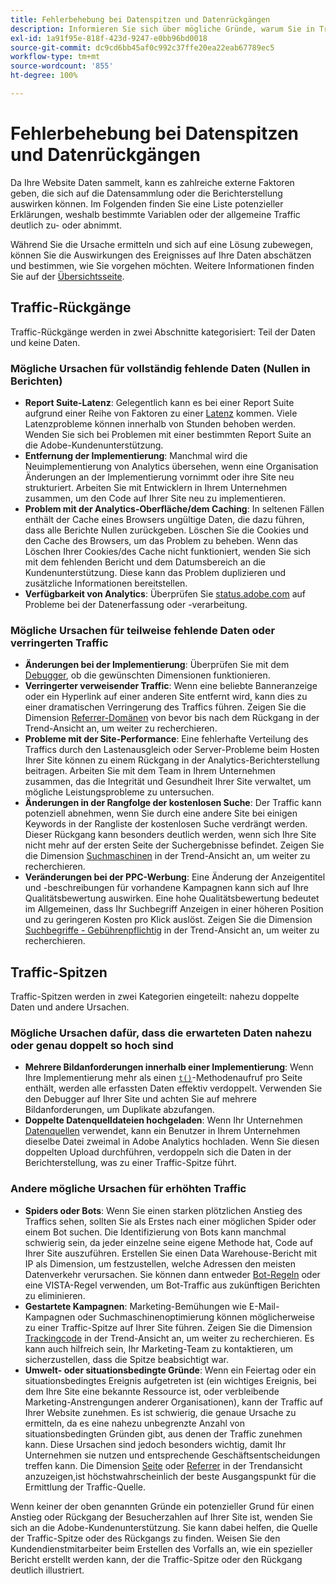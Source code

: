 ```yaml
---
title: Fehlerbehebung bei Datenspitzen und Datenrückgängen
description: Informieren Sie sich über mögliche Gründe, warum Sie in Trend-Berichten dramatische Zu- oder Abnahmen feststellen können.
exl-id: 1a91f95e-818f-423d-9247-e0bb96bd0018
source-git-commit: dc9cd6bb45af0c992c37ffe20ea22eab67789ec5
workflow-type: tm+mt
source-wordcount: '855'
ht-degree: 100%

---
```


# Fehlerbehebung bei Datenspitzen und Datenrückgängen

Da Ihre Website Daten sammelt, kann es zahlreiche externe Faktoren geben, die sich auf die Datensammlung oder die Berichterstellung auswirken können. Im Folgenden finden Sie eine Liste potenzieller Erklärungen, weshalb bestimmte Variablen oder der allgemeine Traffic deutlich zu- oder abnimmt.

Während Sie die Ursache ermitteln und sich auf eine Lösung zubewegen, können Sie die Auswirkungen des Ereignisses auf Ihre Daten abschätzen und bestimmen, wie Sie vorgehen möchten. Weitere Informationen finden Sie auf der [Übersichtsseite](overview.md).

## Traffic-Rückgänge

Traffic-Rückgänge werden in zwei Abschnitte kategorisiert: Teil der Daten und keine Daten.

### Mögliche Ursachen für vollständig fehlende Daten (Nullen in Berichten)

* **Report Suite-Latenz**: Gelegentlich kann es bei einer Report Suite aufgrund einer Reihe von Faktoren zu einer [Latenz](../latency.md) kommen. Viele Latenzprobleme können innerhalb von Stunden behoben werden. Wenden Sie sich bei Problemen mit einer bestimmten Report Suite an die Adobe-Kundenunterstützung.
* **Entfernung der Implementierung**: Manchmal wird die Neuimplementierung von Analytics übersehen, wenn eine Organisation Änderungen an der Implementierung vornimmt oder ihre Site neu strukturiert. Arbeiten Sie mit Entwicklern in Ihrem Unternehmen zusammen, um den Code auf Ihrer Site neu zu implementieren.
* **Problem mit der Analytics-Oberfläche/dem Caching**: In seltenen Fällen enthält der Cache eines Browsers ungültige Daten, die dazu führen, dass alle Berichte Nullen zurückgeben. Löschen Sie die Cookies und den Cache des Browsers, um das Problem zu beheben. Wenn das Löschen Ihrer Cookies/des Cache nicht funktioniert, wenden Sie sich mit dem fehlenden Bericht und dem Datumsbereich an die Kundenunterstützung. Diese kann das Problem duplizieren und zusätzliche Informationen bereitstellen.
* **Verfügbarkeit von Analytics**: Überprüfen Sie [status.adobe.com](https://status.adobe.com/products/1173/de) auf Probleme bei der Datenerfassung oder -verarbeitung.

### Mögliche Ursachen für teilweise fehlende Daten oder verringerten Traffic

* **Änderungen bei der Implementierung**: Überprüfen Sie mit dem [Debugger](/help/implement/validate/debugger.md), ob die gewünschten Dimensionen funktionieren.
* **Verringerter verweisender Traffic**: Wenn eine beliebte Banneranzeige oder ein Hyperlink auf einer anderen Site entfernt wird, kann dies zu einer dramatischen Verringerung des Traffics führen. Zeigen Sie die Dimension [Referrer-Domänen](/help/components/dimensions/referring-domain.md) von bevor bis nach dem Rückgang in der Trend-Ansicht an, um weiter zu recherchieren.
* **Probleme mit der Site-Performance**: Eine fehlerhafte Verteilung des Traffics durch den Lastenausgleich oder Server-Probleme beim Hosten Ihrer Site können zu einem Rückgang in der Analytics-Berichterstellung beitragen. Arbeiten Sie mit dem Team in Ihrem Unternehmen zusammen, das die Integrität und Gesundheit Ihrer Site verwaltet, um mögliche Leistungsprobleme zu untersuchen.
* **Änderungen in der Rangfolge der kostenlosen Suche**: Der Traffic kann potenziell abnehmen, wenn Sie durch eine andere Site bei einigen Keywords in der Rangliste der kostenlosen Suche verdrängt werden. Dieser Rückgang kann besonders deutlich werden, wenn sich Ihre Site nicht mehr auf der ersten Seite der Suchergebnisse befindet. Zeigen Sie die Dimension [Suchmaschinen](/help/components/dimensions/search-engine.md) in der Trend-Ansicht an, um weiter zu recherchieren.
* **Veränderungen bei der PPC-Werbung**: Eine Änderung der Anzeigentitel und -beschreibungen für vorhandene Kampagnen kann sich auf Ihre Qualitätsbewertung auswirken. Eine hohe Qualitätsbewertung bedeutet im Allgemeinen, dass Ihr Suchbegriff Anzeigen in einer höheren Position und zu geringeren Kosten pro Klick auslöst. Zeigen Sie die Dimension [Suchbegriffe - Gebührenpflichtig](/help/components/dimensions/search-keyword.md) in der Trend-Ansicht an, um weiter zu recherchieren.

## Traffic-Spitzen

Traffic-Spitzen werden in zwei Kategorien eingeteilt: nahezu doppelte Daten und andere Ursachen.

### Mögliche Ursachen dafür, dass die erwarteten Daten nahezu oder genau doppelt so hoch sind

* **Mehrere Bildanforderungen innerhalb einer Implementierung**: Wenn Ihre Implementierung mehr als einen [`t()`](/help/implement/vars/functions/t-method.md)-Methodenaufruf pro Seite enthält, werden alle erfassten Daten effektiv verdoppelt. Verwenden Sie den Debugger auf Ihrer Site und achten Sie auf mehrere Bildanforderungen, um Duplikate abzufangen.
* **Doppelte Datenquelldateien hochgeladen**: Wenn Ihr Unternehmen [Datenquellen](/help/import/c-data-sources/datasrc-home.md) verwendet, kann ein Benutzer in Ihrem Unternehmen dieselbe Datei zweimal in Adobe Analytics hochladen. Wenn Sie diesen doppelten Upload durchführen, verdoppeln sich die Daten in der Berichterstellung, was zu einer Traffic-Spitze führt.

### Andere mögliche Ursachen für erhöhten Traffic

* **Spiders oder Bots**: Wenn Sie einen starken plötzlichen Anstieg des Traffics sehen, sollten Sie als Erstes nach einer möglichen Spider oder einem Bot suchen. Die Identifizierung von Bots kann manchmal schwierig sein, da jeder einzelne seine eigene Methode hat, Code auf Ihrer Site auszuführen. Erstellen Sie einen Data Warehouse-Bericht mit IP als Dimension, um festzustellen, welche Adressen den meisten Datenverkehr verursachen. Sie können dann entweder [Bot-Regeln](/help/admin/admin/c-manage-report-suites/c-edit-report-suites/general/bot-removal/bot-rules.md) oder eine VISTA-Regel verwenden, um Bot-Traffic aus zukünftigen Berichten zu eliminieren.
* **Gestartete Kampagnen**: Marketing-Bemühungen wie E-Mail-Kampagnen oder Suchmaschinenoptimierung können möglicherweise zu einer Traffic-Spitze auf Ihrer Site führen. Zeigen Sie die Dimension [Trackingcode](/help/components/dimensions/tracking-code.md) in der Trend-Ansicht an, um weiter zu recherchieren. Es kann auch hilfreich sein, Ihr Marketing-Team zu kontaktieren, um sicherzustellen, dass die Spitze beabsichtigt war.
* **Umwelt- oder situationsbedingte Gründe**: Wenn ein Feiertag oder ein situationsbedingtes Ereignis aufgetreten ist (ein wichtiges Ereignis, bei dem Ihre Site eine bekannte Ressource ist, oder verbleibende Marketing-Anstrengungen anderer Organisationen), kann der Traffic auf Ihrer Website zunehmen. Es ist schwierig, die genaue Ursache zu ermitteln, da es eine nahezu unbegrenzte Anzahl von situationsbedingten Gründen gibt, aus denen der Traffic zunehmen kann. Diese Ursachen sind jedoch besonders wichtig, damit Ihr Unternehmen sie nutzen und entsprechende Geschäftsentscheidungen treffen kann. Die Dimension [Seite](/help/components/dimensions/page.md) oder [Referrer](/help/components/dimensions/referrer.md) in der Trendansicht anzuzeigen,ist höchstwahrscheinlich der beste Ausgangspunkt für die Ermittlung der Traffic-Quelle.

Wenn keiner der oben genannten Gründe ein potenzieller Grund für einen Anstieg oder Rückgang der Besucherzahlen auf Ihrer Site ist, wenden Sie sich an die Adobe-Kundenunterstützung. Sie kann dabei helfen, die Quelle der Traffic-Spitze oder des Rückgangs zu finden. Weisen Sie den Kundendienstmitarbeiter beim Erstellen des Vorfalls an, wie ein spezieller Bericht erstellt werden kann, der die Traffic-Spitze oder den Rückgang deutlich illustriert.
